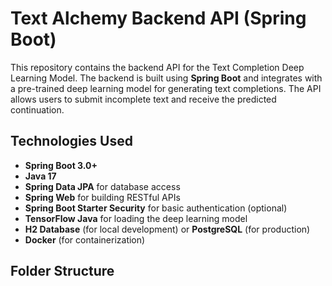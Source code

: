 # Text Alchemy Backend API (Spring Boot)

This repository contains the backend API for the Text Completion Deep Learning Model. The backend is built using **Spring Boot** and integrates with a pre-trained deep learning model for generating text completions. The API allows users to submit incomplete text and receive the predicted continuation.

## Technologies Used

- **Spring Boot 3.0+**
- **Java 17**
- **Spring Data JPA** for database access
- **Spring Web** for building RESTful APIs
- **Spring Boot Starter Security** for basic authentication (optional)
- **TensorFlow Java** for loading the deep learning model
- **H2 Database** (for local development) or **PostgreSQL** (for production)
- **Docker** (for containerization)

## Folder Structure

